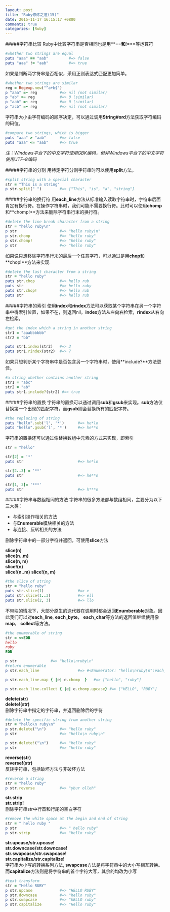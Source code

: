 ```yaml
---
layout: post
title: "Ruby修炼之道(15)"
date: 2015-11-17 16:15:17 +0800
comments: true
categories: [Ruby]
---
```


#####字符串比较
Ruby中比较字符串是否相同也是用**==**和**!=**等运算符

``` ruby
#whether two strings are equal
puts "aaa" == "aab" 		#=> false
puts "aaa" != "aab"			#=> true
```
如果是判断两字符串是否相似，采用正则表达式匹配更加简单。

``` ruby
#whether two strings are similar
reg = Regexp.new("^a+b$")
p "aaa" =~ reg 			#=> nil (not similar)
p "ab" =~ reg 			#=> 0 (similar)
p "aab" =~ reg 			#=> 0 (similar)
p "acb" =~ reg 			#=> nil (not similar)
```
<!-- more -->
字符串大小由字符编码的顺序决定，可以通过调用**String#ord**方法获取字符编码的码位。

``` ruby 
#compare two strings, which is bigger
puts "aaa" > "aab"		#=> false
puts "aaa" <= "aab"		#=> true
```
*注：Windows平台下的中文字符使用GBK编码，但非Windows平台下的中文字符使用UTF-8编码*

#####字符串的分割
用特定字符分割字符串时可以使用**split**方法。

``` ruby
#split string with a special character
str = "This is a string"
p str.split(" ") 		#=> ["This", "is", "a", "string"]
```

#####字符串的换行符
用**each_line**方法从标准输入读取字符串时，字符串后面肯定有换行符。在操作字符串时，我们可能不需要换行符。此时可以使用**chomp**和**chomp!**方法来删除字符串行末的换行符。

``` ruby
#delete the line break character from a string
str = "hello ruby\n"
p str  					#=> "hello ruby\n"
p str.chomp 			#=> "hello ruby"
p str.chomp!			#=> "hello ruby"
p str 					#=> "hello ruby"
```
如果说只想移除字符串行末的最后一个任意字符，可以通过是用**chop**和**chop!**方法来实现

``` ruby
#delete the last character from a string
str = "hello ruby"
puts str.chop			#=> hello rub
puts str 				#=> hello ruby
puts str.chop!			#=> hello rub
puts str				#=> hello rub
```
#####字符串的索引
使用**index**和**rindex**方法可以获取某个字符串在另一个字符串中得索引位置，如果不在，则返回nil。**index**方法从左向右检索，**rindex**从右向左检索。

``` ruby
#get the index which a string in another string
str1 = "aaabbbbbb"
str2 = "bb"

puts str1.index(str2)   #=> 3
puts str1.rindex(str2)  #=> 7
```
如果只想判断某个字符串中是否包含另一个字符串时，使用**include?**方法更佳。

``` ruby
#a string whether contains another string
str1 = "abc"
str2 = "ab"
puts str1.include?(str2) #=> true
```
#####字符串的置换
字符串的置换可以通过调用**sub**和**gsub**来实现。**sub**方法仅替换第一个出现的匹配字符，而**gsub**则会替换所有的匹配字符。

``` ruby
#the replacing of string
puts "hello".sub('l', '*')		#=> he*lo
puts "hello".gsub('l', '*')		#=> he**o
```
字符串的置换还可以通过像替换数组中元素的方式来实现，即索引

``` ruby
str = "hello"

str[2] = '*'
puts str 						#=> he*lo

str[2..3] = '**'       
puts str      					#=> he**o

str[1, 3]= '***'  		
puts str 						#=> h***o
```

#####字符串与数组相同的方法
字符串的很多方法都与数组相同，主要分为以下三大类：    
- 与索引操作相关的方法   
- 与**Enumerable**模块相关的方法    
- 与连接、反转相关的方法    

删除字符串中的一部分字符并返回，可使用**slice**方法    

**slice(n)**    
**slice(n..m)**    
**slice(n, m)**    
**slice!(n)**    
**slice!(n..m)**
**slice!(n, m)**

``` ruby
#the slice of string
str = "hello ruby"
puts str.slice(1)				#=> e
puts str.slice(1..3)			#=> ell
puts str.slice(2, 3)			#=> llo
```
不带块的情况下，大部分原生的迭代器在调用时都会返回**Enumberable**对象。因此我们可以对**each_line**, **each_byte**， **each_char**等方法的返回值继续使用像**map**， **collect**等方法。

``` ruby
#the enumerable of string
str = <<EOB
hello
ruby
EOB

p str 				#=> "hello\nruby\n"
#return enumerable
p str.each_line 				#=> #<Enumerator: "hello\nruby\n":each_line>

p str.each_line.map { |e| e.chomp  }   #=> ["hello", "ruby"]

p str.each_line.collect { |e| e.chomp.upcase} #=> ["HELLO", "RUBY"]
```

**delete(str)**    
**delete!(str)**   
删除字符串中指定的字符串，并返回删除后的字符

``` ruby
#delete the specific string from another string
str = "hello\n ruby\n"
p str.delete("\n")      #=> "hello ruby"
p str 					#=> "hello\n ruby\n"

p str.delete!("\n")		#=> "hello ruby"
p str 					#=> "hello ruby"
```

**reverse(str)**    
**reverse!(str)**    
反转字符串，包括破坏方法与非破坏方法

``` ruby
#reverse a string
str = "hello ruby"
p str.reverse 			#=> "ybur olleh"
```

**str.strip**    
**str.strip!**    
删除字符串str中行首和行尾的空白字符    

``` ruby
#remove the white space at the begin and end of string
str = " hello ruby "
p str 					#=> " hello ruby"
p str.strip 		    #=> "hello ruby"
```

**str.upcase/str.upcase!**    
**str.downcase/str.downcase!**    
**str.swapcase/str.swapcase!**    
**str.capitalize/str.capitalize!**   
字符串大小写的转换系列方法, **swapcase**方法是将字符串中的大小写相互转换。而**capitalize**方法则是将字符串的首个字符大写，其余的均改为小写    

``` ruby
#text transform
str = "Hello RUBY"
p str.upcase 			#=> "HELLO RUBY"
p str.downcase			#=> "hello ruby"
p str.swapcase          #=> "hELLO ruby"
p str.capitalize		#=> "Hello ruby"
```


